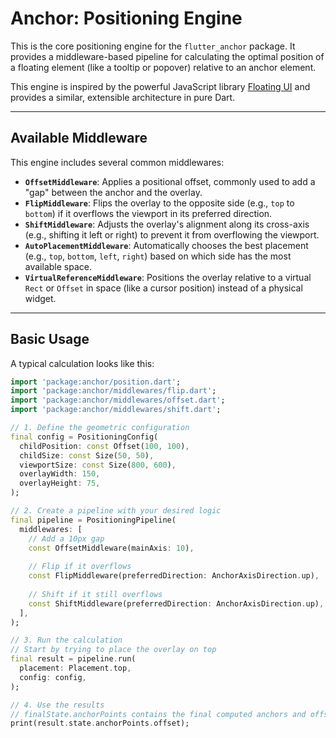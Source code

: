 # Anchor: Positioning Engine

This is the core positioning engine for the `flutter_anchor` package. It provides a middleware-based pipeline for calculating the optimal position of a floating element (like a tooltip or popover) relative to an anchor element.

This engine is inspired by the powerful JavaScript library [Floating UI](https://floating-ui.com/) and provides a similar, extensible architecture in pure Dart.

-----

## Available Middleware

This engine includes several common middlewares:

  * **`OffsetMiddleware`**: Applies a positional offset, commonly used to add a "gap" between the anchor and the overlay.
  * **`FlipMiddleware`**: Flips the overlay to the opposite side (e.g., `top` to `bottom`) if it overflows the viewport in its preferred direction.
  * **`ShiftMiddleware`**: Adjusts the overlay's alignment along its cross-axis (e.g., shifting it left or right) to prevent it from overflowing the viewport.
  * **`AutoPlacementMiddleware`**: Automatically chooses the best placement (e.g., `top`, `bottom`, `left`, `right`) based on which side has the most available space.
  * **`VirtualReferenceMiddleware`**: Positions the overlay relative to a virtual `Rect` or `Offset` in space (like a cursor position) instead of a physical widget.

-----

## Basic Usage

A typical calculation looks like this:

```dart
import 'package:anchor/position.dart';
import 'package:anchor/middlewares/flip.dart';
import 'package:anchor/middlewares/offset.dart';
import 'package:anchor/middlewares/shift.dart';

// 1. Define the geometric configuration
final config = PositioningConfig(
  childPosition: const Offset(100, 100),
  childSize: const Size(50, 50),
  viewportSize: const Size(800, 600),
  overlayWidth: 150,
  overlayHeight: 75,
);

// 2. Create a pipeline with your desired logic
final pipeline = PositioningPipeline(
  middlewares: [
    // Add a 10px gap
    const OffsetMiddleware(mainAxis: 10),
    
    // Flip if it overflows
    const FlipMiddleware(preferredDirection: AnchorAxisDirection.up),
    
    // Shift if it still overflows
    const ShiftMiddleware(preferredDirection: AnchorAxisDirection.up),
  ],
);

// 3. Run the calculation
// Start by trying to place the overlay on top
final result = pipeline.run(
  placement: Placement.top,
  config: config,
);

// 4. Use the results
// finalState.anchorPoints contains the final computed anchors and offset.
print(result.state.anchorPoints.offset);
```
